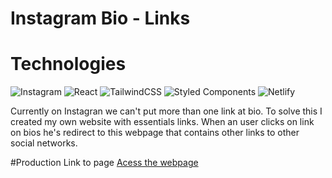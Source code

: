 # Instagram Bio - Links

# Technologies

![Instagram](https://img.shields.io/badge/Instagram-%23E4405F.svg?style=for-the-badge&logo=Instagram&logoColor=white)  ![React](https://img.shields.io/badge/react-%2320232a.svg?style=for-the-badge&logo=react&logoColor=%2361DAFB) ![TailwindCSS](https://img.shields.io/badge/tailwindcss-%2338B2AC.svg?style=for-the-badge&logo=tailwind-css&logoColor=white) ![Styled Components](https://img.shields.io/badge/styled--components-DB7093?style=for-the-badge&logo=styled-components&logoColor=white) ![Netlify](https://img.shields.io/badge/netlify-%23000000.svg?style=for-the-badge&logo=netlify&logoColor=#00C7B7)


Currently on Instagran we can't put more than one link at bio.
To solve this I created my own website with essentials links. When an user clicks on link on bios he's redirect to this webpage that contains other links to other social networks.

#Production
Link to page <a href = 'https://danieladoliveiralinks.netlify.app/'> Acess the webpage </a>
